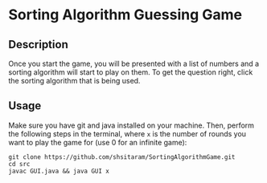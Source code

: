 # Sorting Algorithm Guessing Game

## Description

Once you start the game, you will be presented with a list of numbers and a sorting algorithm will start to play on them. To get the question right, click the sorting algorithm that is being used.

## Usage

Make sure you have git and java installed on your machine. Then, perform the following steps in the terminal, where `x` is the number of rounds you want to play the game for (use 0 for an infinite game):

```
git clone https://github.com/shsitaram/SortingAlgorithmGame.git
cd src
javac GUI.java && java GUI x
```